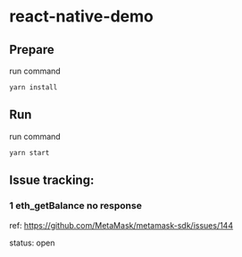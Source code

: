 # react-native-demo

## Prepare
run command

```
yarn install
```

## Run
run command

```
yarn start
```

## Issue tracking:

### 1 eth_getBalance no response

ref: <https://github.com/MetaMask/metamask-sdk/issues/144>

status: open
